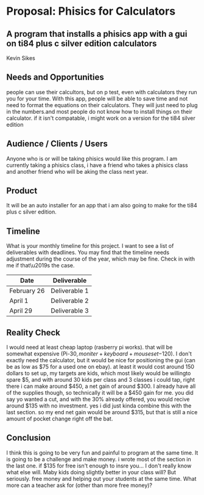 # Proposal: Phisics for Calculators
## A program that installs a phisics app with a gui on ti84 plus c silver edition calculators
Kevin Sikes

## Needs and Opportunities
people can use their calcultors, but on p test, even with calculators they run you for your time. With this app, people will be able to 
save time and not need to format the equations on their calculators. They will just need to plug in the numbers.and most people do not 
know how to install things on their calculator. if it isn't compatable, i might work on a version for the ti84 silver edition

## Audience / Clients / Users
Anyone who is or will be taking phisics would like this program. I am currently taking a phisics class, i have a friend who takes a phisics class and another
friend who will be aking the class next year.

## Product
It will be an auto installer for an app that i am also going to make for the ti84 plus c silver edition.

## Timeline
What is your monthly timeline for this project. I want to see a list of
deliverables with deadlines. You may find that the timeline needs adjustment
during the course of the year, which may be fine. Check in with me if that\u2019s
the case. 

| Date          | Deliverable   |
| ------------- | ------------- |
| February 26   | Deliverable 1 |basic app base done
| April 1       | Deliverable 2 |basic app with gui done. start working on installer
| April 29      | Deliverable 3 |app, installer, and might add more sub-programs if there is time, like polar to rectangular, other formulas, etc.

## Reality Check
I would need at least cheap laptop (rasberry pi works). that will be somewhat expensive (Pi-$30,moniter+keyboard+mouse set-$120). I don't 
exactly need the calculator, but it would be nice for positioning the gui (can be as low as $75 for a used one on ebay). at least it would
cost around 150 dollars to set up, my targets are kids, which most likely would be willingto spare $5, and with around 30 kids per class
and 3 classes i could tap, right there i can make around $450, a net gain of around $300. I already have all of the supplies though, so 
technically it will be a $450 gain for me. you did say yo wanted a cut, and with the 30% already offered, you would recive around $135
with no investment. yes i did just kinda combine this with the last section. so my end net gain would be around $315, but that is still 
a nice amount of pocket change right off the bat.

## Conclusion
I think this is going to be very fun and painful to program at the same time. It is going to be a challenge and make money. i wrote most of the section in the last one. if $135 for 
free isn't enough to insre you... I don't really know what else will. Maby kids doing slightly better in your class will? But seriously. 
free money and helping out your students at the same time. What more can a teacher ask for (other than more free money)?